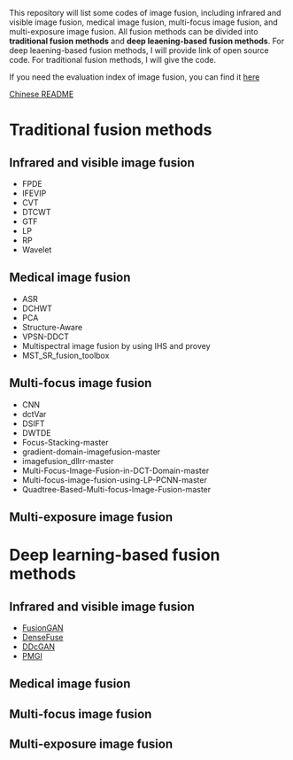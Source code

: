 This repository will list some codes of image fusion, including infrared and visible image fusion, medical image fusion, multi-focus image fusion, and multi-exposure image fusion. All fusion methods can be divided into **traditional fusion methods** and **deep leaening-based fusion methods**. For deep leaening-based fusion methods, I will provide link of open source code. For traditional fusion methods, I will give the code.

If you need the evaluation index of image fusion, you can find it [here](https://github.com/Jilei-Hou/metric-for-image-fusion)

[Chinese README](https://github.com/Jilei-Hou/code-for-image-fusion/blob/master/README_CN.md)

# Traditional fusion methods

## Infrared and visible image fusion

- FPDE
- IFEVIP
- CVT
- DTCWT
- GTF
- LP
- RP
- Wavelet

## Medical image fusion

- ASR
- DCHWT
- PCA
- Structure-Aware
- VPSN-DDCT
- Multispectral image fusion by using IHS and provey
- MST_SR_fusion_toolbox

## Multi-focus image fusion

- CNN
- dctVar
- DSIFT
- DWTDE
- Focus-Stacking-master
- gradient-domain-imagefusion-master
- imagefusion_dllrr-master
- Multi-Focus-Image-Fusion-in-DCT-Domain-master
- Multi-focus-image-fusion-using-LP-PCNN-master
- Quadtree-Based-Multi-focus-Image-Fusion-master

## Multi-exposure image fusion



# Deep learning-based fusion methods

## Infrared and visible image fusion

- [FusionGAN](https://github.com/jiayi-ma/FusionGAN)
- [DenseFuse](https://github.com/hli1221/imagefusion_densefuse)
- [DDcGAN](https://github.com/hanna-xu/DDcGAN)
- [PMGI](https://github.com/HaoZhang1018/PMGI_AAAI2020)

## Medical image fusion



## Multi-focus image fusion



## Multi-exposure image fusion

